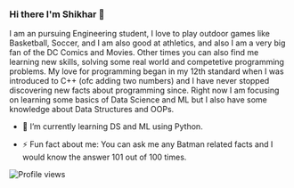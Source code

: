 ### Hi there I'm Shikhar 👋

I am an pursuing Engineering student, I love to play outdoor games like Basketball, Soccer, and I am also good at athletics, and also I am a very big fan of the DC Comics and Movies. Other times you can also find me learning new skills, solving some real world and competetive programming problems. My love for programming began in my 12th standard when I was introduced to C++ (ofc adding two numbers) and I have never stopped discovering new facts about programming since. Right now I am focusing on learning some basics of Data Science and ML but I also have some knowledge about Data Structures and OOPs.

- 🌱 I’m currently learning DS and ML using Python. 

- ⚡ Fun fact about me: You can ask me any Batman related facts and I would know the answer 101 out of 100 times.

![Profile views](https://gpvc.arturio.dev/shikharkrdixit)  

